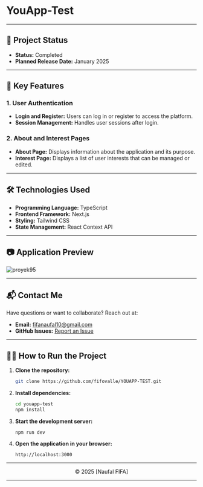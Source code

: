 # **YouApp-Test**

---

## 🚧 **Project Status**

- **Status:** Completed
- **Planned Release Date:** January 2025

---

## 🚀 **Key Features**

### **1. User Authentication**

- **Login and Register:** Users can log in or register to access the platform.
- **Session Management:** Handles user sessions after login.

### **2. About and Interest Pages**

- **About Page:** Displays information about the application and its purpose.
- **Interest Page:** Displays a list of user interests that can be managed or edited.

---

## 🛠️ **Technologies Used**

- **Programming Language:** TypeScript
- **Frontend Framework:** Next.js
- **Styling:** Tailwind CSS
- **State Management:** React Context API

---

## 📷 **Application Preview**

![proyek95](https://github.com/user-attachments/assets/ff314358-01ba-498a-a270-604fe5365460)

---

## 📬 **Contact Me**

Have questions or want to collaborate? Reach out at:

- **Email:** [fifanaufal10@gmail.com](mailto:fifanaufal10@gmail.com)
- **GitHub Issues:** [Report an Issue](https://github.com/fifovalle/YOUAPP-TEST/issues)

---

## 👨‍💻 **How to Run the Project**

1. **Clone the repository:**

   ```bash
   git clone https://github.com/fifovalle/YOUAPP-TEST.git
   ```

2. **Install dependencies:**

   ```bash
   cd youapp-test
   npm install
   ```

3. **Start the development server:**

   ```bash
   npm run dev
   ```

4. **Open the application in your browser:**
   ```plaintext
   http://localhost:3000
   ```

---

<div align="center">
  &copy; 2025 [Naufal FIFA]
</div>

---
